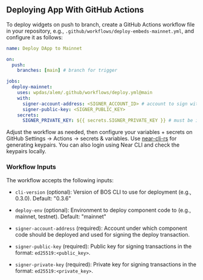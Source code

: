 ## Deploying App With GitHub Actions

To deploy widgets on push to branch, create a GitHub Actions workflow file in your repository, e.g., `.github/workflows/deploy-embeds-mainnet.yml`, and configure it as follows:

```yaml
name: Deploy DApp to Mainnet

on:
  push:
    branches: [main] # branch for trigger

jobs:
  deploy-mainnet:
    uses: wpdas/alem/.github/workflows/deploy.yml@main
    with:
      signer-account-address: <SIGNER_ACCOUNT_ID> # account to sign with (should match bos.config.json > account)
      signer-public-key: <SIGNER_PUBLIC_KEY>
    secrets:
      SIGNER_PRIVATE_KEY: ${{ secrets.SIGNER_PRIVATE_KEY }} # must be inside the github repo secrets
```

Adjust the workflow as needed, then configure your variables + secrets on GitHub Settings -> Actions -> secrets & variables. Use [near-cli-rs](https://github.com/near/near-cli-rs) for generating keypairs. You can also login using Near CLI and check the keypairs locally.

### Workflow Inputs

The workflow accepts the following inputs:

- `cli-version` (optional): Version of BOS CLI to use for deployment (e.g., 0.3.0). Default: "0.3.6"

- `deploy-env` (optional): Environment to deploy component code to (e.g., mainnet, testnet). Default: "mainnet"

- `signer-account-address` (required): Account under which component code should be deployed and used for signing the deploy transaction.

- `signer-public-key` (required): Public key for signing transactions in the format: `ed25519:<public_key>`.

- `signer-private-key` (required): Private key for signing transactions in the format: `ed25519:<private_key>`.
